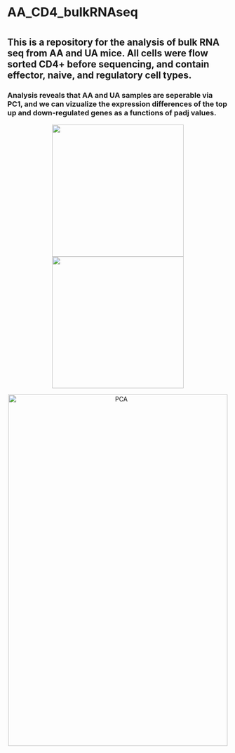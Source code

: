 # AA_CD4_bulkRNAseq
#
## This is a repository for the analysis of bulk RNA seq from AA and UA mice. All cells were flow sorted CD4+ before sequencing, and contain  effector, naive, and regulatory cell types.

### Analysis reveals that AA and UA samples are seperable via PC1, and we can vizualize the expression differences of the top up and down-regulated genes as a functions of padj values.

<p align="center">
  <img src="https://github.com/ryanreis333/AA_CD4_bulkRNAseq/assets/16333059/0c0ef55d-e87c-46d5-b178-683401f51b8b" width="300" height="300" />
  <img src="https://github.com/ryanreis333/AA_CD4_bulkRNAseq/assets/16333059/30759f7a-393b-4b8f-b5be-a6dec5fed245" width="300" height="300" />
</p>

<p align="center">
  <img src="https://github.com/ryanreis333/AA_CD4_bulkRNAseq/assets/16333059/8e5751cb-5c4f-43cf-af92-f81d8cca5331" alt="PCA" width="500" height="800">
</p>
